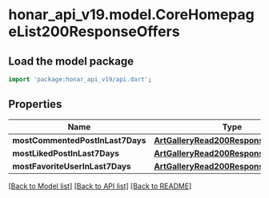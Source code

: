 # honar_api_v19.model.CoreHomepageList200ResponseOffers

## Load the model package
```dart
import 'package:honar_api_v19/api.dart';
```

## Properties
Name | Type | Description | Notes
------------ | ------------- | ------------- | -------------
**mostCommentedPostInLast7Days** | [**ArtGalleryRead200ResponsePostsInner**](ArtGalleryRead200ResponsePostsInner.md) |  | [optional] 
**mostLikedPostInLast7Days** | [**ArtGalleryRead200ResponsePostsInner**](ArtGalleryRead200ResponsePostsInner.md) |  | [optional] 
**mostFavoriteUserInLast7Days** | [**ArtGalleryRead200ResponseOwner**](ArtGalleryRead200ResponseOwner.md) |  | [optional] 

[[Back to Model list]](../README.md#documentation-for-models) [[Back to API list]](../README.md#documentation-for-api-endpoints) [[Back to README]](../README.md)


